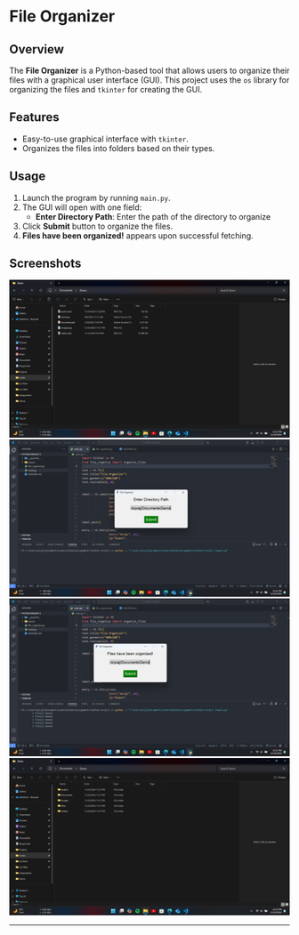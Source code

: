 # File Organizer

## Overview

The **File Organizer** is a Python-based tool that allows users to organize their files with a graphical user interface (GUI). This project uses the `os` library for organizing the files and `tkinter` for creating the GUI.


## Features

- Easy-to-use graphical interface with `tkinter`.
- Organizes the files into folders based on their types.


## Usage

1. Launch the program by running `main.py`.
2. The GUI will open with one field:
   - **Enter Directory Path**: Enter the path of the directory to organize
3. Click **Submit** button to organize the files.
4. **Files have been organized!** appears upon successful fetching.


## Screenshots

![Screenshot-1](Assets/input.png)
![Screenshot-2](Assets/gui_start.png)
![Screenshot-3](Assets/gui_end.png)
![Screenshot-4](Assets/result.png)

---